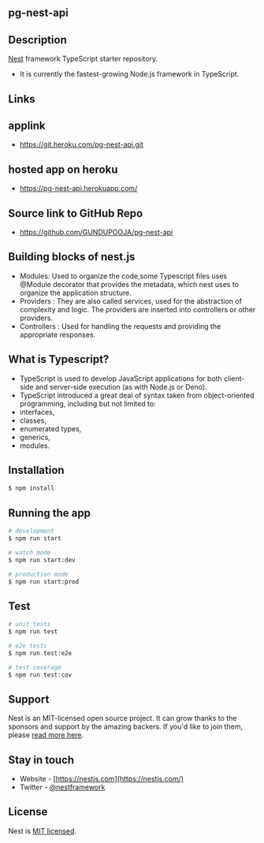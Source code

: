 ## pg-nest-api
## Description

[Nest](https://github.com/nestjs/nest) framework TypeScript starter repository.
- It is currently the fastest-growing Node.js framework in TypeScript.

## Links
## applink
- https://git.heroku.com/pg-nest-api.git

## hosted app on heroku 
- https://pg-nest-api.herokuapp.com/

## Source link to GitHub Repo
- https://github.com/GUNDUPOOJA/pg-nest-api


## Building blocks of nest.js
- Modules: Used to organize the code,some Typescript files uses @Module decorator that provides the metadata, which nest uses to organize the application structure.
- Providers : They are also called services, used for the abstraction of complexity and logic. The providers are inserted into controllers or other providers.
- Controllers : Used for handling the requests and providing the appropriate responses.

## What is Typescript?

- TypeScript is used to develop JavaScript applications for both client-side and server-side execution (as with Node.js or Deno).
- TypeScript introduced a great deal of syntax taken from object-oriented programming, including but not limited to:
- interfaces,
- classes,
- enumerated types,
- generics,
- modules.

## Installation

```bash
$ npm install
```

## Running the app

```bash
# development
$ npm run start

# watch mode
$ npm run start:dev

# production mode
$ npm run start:prod
```

## Test

```bash
# unit tests
$ npm run test

# e2e tests
$ npm run test:e2e

# test coverage
$ npm run test:cov
```

## Support

Nest is an MIT-licensed open source project. It can grow thanks to the sponsors and support by the amazing backers. If you'd like to join them, please [read more here](https://docs.nestjs.com/support).

## Stay in touch

- Website - [https://nestjs.com](https://nestjs.com/)
- Twitter - [@nestframework](https://twitter.com/nestframework)

## License

Nest is [MIT licensed](LICENSE).
